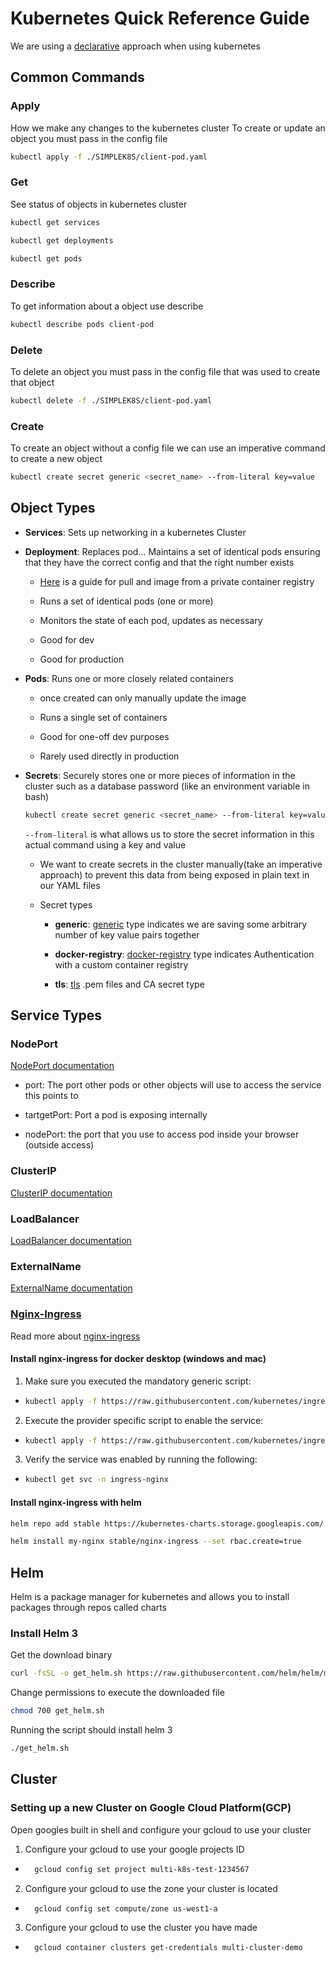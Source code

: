 # Kubernetes Quick Reference Guide

We are using a [declarative](https://tylermcginnis.com/imperative-vs-declarative-programming/) approach when using kubernetes

## Common Commands

### Apply

How we make any changes to the kubernetes cluster
To create or update an object you must pass in the config file

```bash
kubectl apply -f ./SIMPLEK8S/client-pod.yaml
```

### Get

See status of objects in kubernetes cluster

```bash
kubectl get services
```

```bash
kubectl get deployments
```

```bash
kubectl get pods
```

### Describe

To get information about a object use describe

```bash
kubectl describe pods client-pod
```

### Delete

To delete an object you must pass in the config file that was used to create that object

```bash
kubectl delete -f ./SIMPLEK8S/client-pod.yaml
```

### Create

To create an object without a config file we can use an imperative command to create a new object

```bash
kubectl create secret generic <secret_name> --from-literal key=value
```

## Object Types

- **Services**: Sets up networking in a kubernetes Cluster

- **Deployment**: Replaces pod... Maintains a set of identical pods ensuring that they have the correct config and that the right number exists
  - [Here](https://kubernetes.io/docs/tasks/configure-pod-container/pull-image-private-registry/) is a guide for pull and image from a private container registry 
  - Runs a set of identical pods (one or more)

  - Monitors the state of each pod, updates as necessary

  - Good for dev

  - Good for production

- **Pods**: Runs one or more closely related containers

  - once created can only manually update the image

  - Runs a single set of containers

  - Good for one-off dev purposes

  - Rarely used directly in production

- **Secrets**: Securely stores one or more pieces of information in the cluster such as a database password (like an environment variable in bash)

  ```bash
  kubectl create secret generic <secret_name> --from-literal key=value
  ```

  `--from-literal` is what allows us to store the secret information in this actual command using a key and value

  - We want to create secrets in the cluster manually(take an imperative approach) to prevent this data from being exposed in plain text in our YAML files
  - Secret types

    - **generic**: [generic](https://kubernetes.io/docs/concepts/configuration/secret/) type indicates we are saving some arbitrary number of key value pairs together

    - **docker-registry**: [docker-registry](https://kubernetes.io/docs/concepts/containers/images/#specifying-imagepullsecrets-on-a-pod) type indicates Authentication with a custom container registry

    - **tls**: [tls](https://kubernetes.github.io/ingress-nginx/user-guide/tls/) .pem files and CA secret type

## Service Types

### NodePort

[NodePort documentation](https://kubernetes.io/docs/concepts/services-networking/service/#nodeport)

- port: The port other pods or other objects will use to access the service this points to

- tartgetPort: Port a pod is exposing internally

- nodePort: the port that you use to access pod inside your browser (outside access)



### ClusterIP

[ClusterIP documentation](https://kubernetes.io/docs/concepts/services-networking/service/#publishing-services-service-types)

### LoadBalancer

[LoadBalancer documentation](https://kubernetes.io/docs/concepts/services-networking/service/#loadbalancer)

### ExternalName

[ExternalName documentation](https://kubernetes.io/docs/concepts/services-networking/service/#externalname)

### [Nginx-Ingress](https://github.com/kubernetes/ingress-nginx/)

Read more about [nginx-ingress](https://www.joyfulbikeshedding.com/blog/2018-03-26-studying-the-kubernetes-ingress-system.html)

#### Install nginx-ingress for docker desktop (windows and mac)

1. Make sure you executed the mandatory generic script:

- ```bash
  kubectl apply -f https://raw.githubusercontent.com/kubernetes/ingress-nginx/master/deploy/static/mandatory.yaml
  ```

2. Execute the provider specific script to enable the service:

- ```bash
  kubectl apply -f https://raw.githubusercontent.com/kubernetes/ingress-nginx/master/deploy/static/provider/cloud-generic.yaml
  ```
  
 3. Verify the service was enabled by running the following:
 
- ```bash
  kubectl get svc -n ingress-nginx
  ```
#### Install nginx-ingress with helm

```bash
helm repo add stable https://kubernetes-charts.storage.googleapis.com/
```

```bash
helm install my-nginx stable/nginx-ingress --set rbac.create=true 
```
 ## Helm
 
 Helm is a package manager for kubernetes and allows you to install packages through repos called charts
 
 ### Install Helm 3
 
 Get the download binary
 ```bash
 curl -fsSL -o get_helm.sh https://raw.githubusercontent.com/helm/helm/master/scripts/get-helm-3
 ```
 
 Change permissions to execute the downloaded file
 ```bash
 chmod 700 get_helm.sh
 ```
 
 Running the script should install helm 3
 
 ```bash
 ./get_helm.sh
 ```

 ## Cluster
 
 ### Setting up a new Cluster on Google Cloud Platform(GCP)
 
 Open googles built in shell and configure your gcloud to use your cluster
 
1. Configure your gcloud to use your google projects ID

- ```bash
    gcloud config set project multi-k8s-test-1234567
  ```

2. Configure your gcloud to use the zone your cluster is located

- ```bash
    gcloud config set compute/zone us-west1-a
  ```
  
3. Configure your gcloud to use the cluster you have made

- ```bash
    gcloud container clusters get-credentials multi-cluster-demo
  ```

